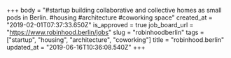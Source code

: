 +++
body = "#startup building collaborative and collective homes as small pods in Berlin. #housing #architecture #coworking space"
created_at = "2019-02-01T07:37:33.650Z"
is_approved = true
job_board_url = "https://www.robinhood.berlin/jobs"
slug = "robinhoodberlin"
tags = ["startup", "housing", "architecture", "coworking"]
title = "robinhood.berlin"
updated_at = "2019-06-16T10:36:08.540Z"
+++
